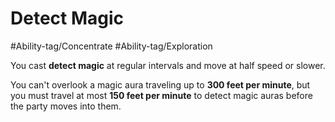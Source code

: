 # Detect Magic

#Ability-tag/Concentrate 
#Ability-tag/Exploration 

You cast **detect magic** at regular intervals and move at half speed or slower.

You can't overlook a magic aura traveling up to **300 feet per minute**, but you must travel at most **150 feet per minute** to detect magic auras before the party moves into them.